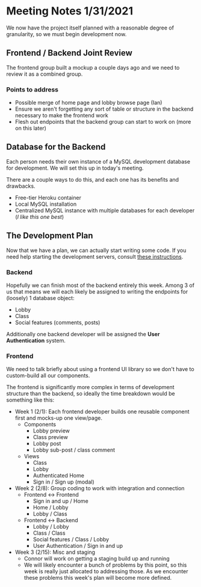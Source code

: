 # Meeting Notes 1/31/2021
We now have the project itself planned with a reasonable degree of granularity, so we must begin development now.

## Frontend / Backend Joint Review
The frontend group built a mockup a couple days ago and we need to review it as a combined group.
### Points to address
* Possible merge of home page and lobby browse page (Ian)
* Ensure we aren't forgetting any sort of table or structure in the backend necessary to make the frontend work
* Flesh out endpoints that the backend group can start to work on (more on this later)

## Database for the Backend
Each person needs their own instance of a MySQL development database for development. We will set this up in today's meeting.

There are a couple ways to do this, and each one has its benefits and drawbacks.
* Free-tier Heroku container
* Local MySQL installation
* Centralized MySQL instance with multiple databases for each developer (*I like this one best*)

## The Development Plan
Now that we have a plan, we can actually start writing some code. If you need help starting the development servers, consult [these instructions](<../docs/Starting the Project.md>).
### Backend
Hopefully we can finish most of the backend entirely this week. Among 3 of us that means we will each likely be assigned to writing the endpoints for (loosely) 1 database object:
* Lobby
* Class
* Social features (comments, posts)

Additionally one backend developer will be assigned the **User Authentication** system.

### Frontend
We need to talk briefly about using a frontend UI library so we don't have to custom-build all our components.

The frontend is significantly more complex in terms of development structure than the backend, so ideally the time breakdown would be something like this:
* Week 1 (2/1): Each frontend developer builds one reusable component first and mocks-up one view/page.
    * Components
        * Lobby preview
        * Class preview
        * Lobby post
        * Lobby sub-post / class comment
    * Views
        * Class
        * Lobby
        * Authenticated Home
        * Sign in / Sign up (modal)
* Week 2 (2/8): Group coding to work with integration and connection
    * Frontend ↔ Frontend
        * Sign in and up / Home
        * Home / Lobby
        * Lobby / Class
    * Frontend ↔ Backend
        * Lobby / Lobby
        * Class / Class
        * Social features / Class / Lobby
        * User Authentication / Sign in and up
* Week 3 (2/15): Misc and staging
    * Connor will work on getting a staging build up and running
    * We will likely encounter a bunch of problems by this point, so this week is really just allocated to addressing those. As we encounter these problems this week's plan will become more defined.